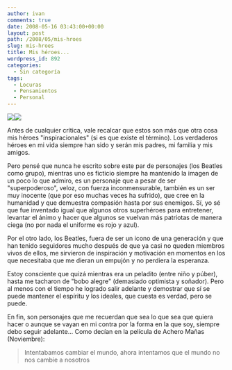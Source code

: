 ```yaml
---
author: ivan
comments: true
date: 2008-05-16 03:43:00+00:00
layout: post
path: /2008/05/mis-hroes
slug: mis-hroes
title: Mis héroes...
wordpress_id: 892
categories:
  - Sin categoría
tags:
  - Locuras
  - Pensamientos
  - Personal
---
```


[![](http://ivan.campananaranjo.com/wp-content/uploads/2008/05/1978_Superman_The_Movie.jpg)](http://4.bp.blogspot.com/_T2UWuNJg3dQ/SCy9FyXegRI/AAAAAAAAAXM/WZXAdWzXBo8/s1600-h/1978_Superman_The_Movie.jpg)[![](http://ivan.campananaranjo.com/wp-content/uploads/2008/05/beatles-the-let-it-be.jpg)](http://4.bp.blogspot.com/_T2UWuNJg3dQ/SCy-VyXegTI/AAAAAAAAAXc/KcWahuGWBpM/s1600-h/beatles-the-let-it-be.jpg)

Antes de cualquier crítica, vale recalcar que estos son más que otra cosa mis héroes "inspiracionales" (si es que existe el término). Los verdaderos héroes en mi vida siempre han sido y serán mis padres, mi familia y mis amigos.

Pero pensé que nunca he escrito sobre este par de personajes (los Beatles como grupo), mientras uno es ficticio siempre ha mantenido la imagen de un poco lo que admiro, es un personaje que a pesar de ser "superpoderoso", veloz, con fuerza inconmensurable, también es un ser muy inocente (que por eso muchas veces ha sufrido), que cree en la humanidad y que demuestra compasión hasta por sus enemigos. Sí, yo sé que fue inventado igual que algunos otros superhéroes para entretener, levantar el ánimo y hacer que algunos se vuelvan más patriotas de manera ciega (no por nada el uniforme es rojo y azul).

Por el otro lado, los Beatles, fuera de ser un icono de una generación y que han tenido seguidores mucho después de que ya casi no queden miembros vivos de ellos, me sirvieron de inspiración y motivación en momentos en los que necesitaba que me dieran un empujón y no perdiera la esperanza.

Estoy consciente que quizá mientras era un peladito (entre niño y púber), hasta me tacharon de "bobo alegre" (demasiado optimista y soñador). Pero al menos con el tiempo he logrado salir adelante y demostrar que sí se puede mantener el espíritu y los ideales, que cuesta es verdad, pero se puede.

En fin, son personajes que me recuerdan que sea lo que sea que quiera hacer o aunque se vayan en mi contra por la forma en la que soy, siempre debo seguir adelante... Como decían en la película de Achero Mañas (Noviembre):

<blockquote>Intentabamos cambiar el mundo, ahora intentamos que el mundo no nos cambie a nosotros</blockquote>

